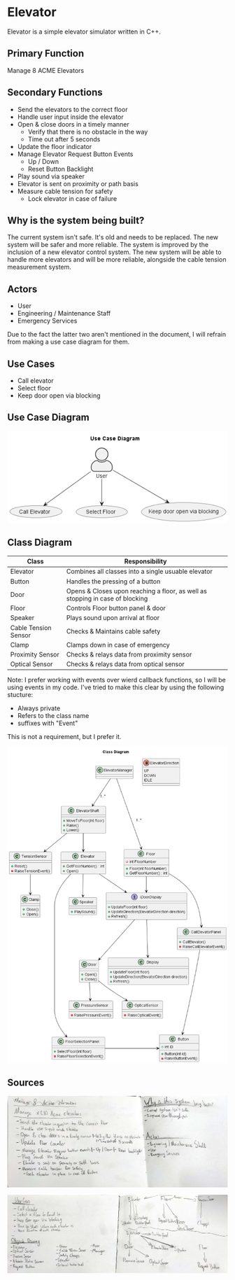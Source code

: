 # Elevator

Elevator is a simple elevator simulator written in C++.

## Primary Function

Manage 8 ACME Elevators

## Secondary Functions

- Send the elevators to the correct floor
- Handle user input inside the elevator
- Open & close doors in a timely manner
  - Verify that there is no obstacle in the way
  - Time out after 5 seconds
- Update the floor indicator
- Manage Elevator Request Button Events
  - Up / Down
  - Reset Button Backlight
- Play sound via speaker
- Elevator is sent on proximity or path basis
- Measure cable tension for safety
  - Lock elevator in case of failure

## Why is the system being built?

The current system isn't safe. It's old and needs to be replaced. The new system will be safer and more reliable.
The system is improved by the inclusion of a new elevator control system. The new system will be able to handle more elevators and will be more reliable, alongside the cable tension measurement system.

## Actors

- User
- Engineering / Maintenance Staff
- Emergency Services

Due to the fact the latter two aren't mentioned in the document, I will refrain from making a use case diagram for them.

## Use Cases

- Call elevator
- Select floor
- Keep door open via blocking
  
## Use Case Diagram

![UseCaseDiagram](./Diagrams/Use%20Case.png "Use Case Diagram")

## Class Diagram

| Class | Responsibility |
| --- | --- |
| Elevator | Combines all classes into a single usuable elevator |
| Button | Handles the pressing of a button |
| Door | Opens & Closes upon reaching a floor, as well as stopping in case of blocking |
| Floor | Controls Floor button panel & door |
| Speaker | Plays sound upon arrival at floor |
| Cable Tension Sensor | Checks & Maintains cable safety |
| Clamp | Clamps down in case of emergency |
| Proximity Sensor | Checks & relays data from proximity sensor |
| Optical Sensor | Checks & relays data from optical sensor |

Note: I prefer working with events over wierd callback functions, so I will be using events in my code. I've tried to make this clear by using the following stucture:

- Always private
- Refers to the class name
- suffixes with "Event"

This is not a requirement, but I prefer it.

![ClassDiagram](./Diagrams/Class%20Diagram.png "Class Diagram")

## Sources

![Sketch1](IMG20230227132257.jpg "Sketch")

![Sketch2](IMG20230227132311.jpg "Sketch")
